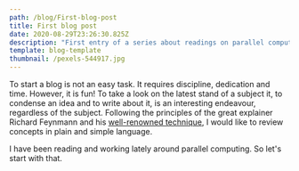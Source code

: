 ```yaml
---
path: /blog/First-blog-post
title: First blog post
date: 2020-08-29T23:26:30.825Z
description: "First entry of a series about readings on parallel computation APIs. "
template: blog-template
thumbnail: /pexels-544917.jpg
---
```

To start a blog is not an easy task. It requires discipline, dedication and time. However, it is fun! To take a look on the latest stand of a subject it, to condense an idea and to write about it, is an interesting endeavour, regardless of the subject. Following the principles of the great explainer Richard Feynmann and his [well-renowned technique](https://www.youtube.com/watch?v=GD-_fcpylcE), I would like to review concepts in plain and simple language.  

I have been reading and working lately around parallel computing. So let's start with that. 

